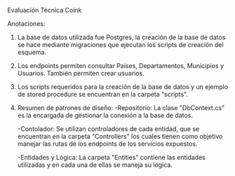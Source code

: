 Evaluación Técnica Coink

Anotaciones:
1. La base de datos utilizada fue Postgres, la creación de la base de datos se hace mediante migraciones que ejecutan los scripts de creación del esquema.
2. Los endpoints permiten consultar Paises, Departamentos, Municipios y Usuarios. También permiten crear usuarios.
3. Los scripts requeridos para la creación de la base de datos y un ejemplo de stored procedure se encuentran en la carpeta "scripts".
4. Resumen de patrones de diseño:
   -Repositorio: La clase "DbContext.cs" es la encargada de gestionar la conexión a la base de datos.
   
   -Contolador: Se utilizan controladores de cada entidad, que se encuentran en la carpeta "Controllers" los cuales tienen como objetivo manejar las rutas de los endpoints de los servicios expuestos.
   
   -Entidades y Lógica: La carpeta "Entities" contiene las entidades utilizadas y en cada una de ellas se maneja su lógica.
   
